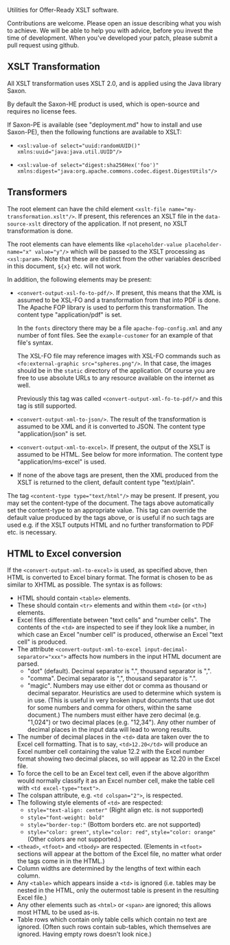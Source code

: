 Utilities for Offer-Ready XSLT software.

Contributions are welcome. Please open an issue describing what you wish to achieve. We will be able to help you with advice, before you invest the time of development. When you've developed your patch, please submit a pull request using github.

XSLT Transformation
-------------------
All XSLT transformation uses XSLT 2.0, and is applied using the Java library Saxon.

By default the Saxon-HE product is used, which is open-source and requires no license fees.

If Saxon-PE is available (see "deployment.md" how to install and use Saxon-PE), then the following functions are available to XSLT:

* `<xsl:value-of select="uuid:randomUUID()" xmlns:uuid="java:java.util.UUID"/>`

* `<xsl:value-of select="digest:sha256Hex('foo')" xmlns:digest="java:org.apache.commons.codec.digest.DigestUtils"/>`

Transformers
------------
The root element can have the child element `<xslt-file name="my-transformation.xslt"/>`. If present, this references an XSLT file in the `data-source-xslt` directory of the application. If not present, no XSLT transformation is done.

The root elements can have elements like `<placeholder-value placeholder-name="x" value="y"/>` which will be passed to the XSLT processing as `<xsl:param>`. Note that these are distinct from the other variables described in this document, `${x}` etc. will not work.

In addition, the following elements may be present:

* `<convert-output-xsl-fo-to-pdf/>`. If present, this means that the XML is assumed to be XSL-FO and a transformation from that into PDF is done. The Apache FOP library is used to perform this transformation. The content type "application/pdf" is set.

  In the `fonts` directory there may be a file `apache-fop-config.xml` and any number of font files. See the `example-customer` for an example of that file's syntax.
  
  The XSL-FO file may reference images with XSL-FO commands such as `<fo:external-graphic src="spheres.png"/>`. In that case, the images should be in the `static` directory of the application. Of course you are free to use absolute URLs to any resource available on the internet as well.
  
  Previously this tag was called `<convert-output-xml-fo-to-pdf/>` and this tag is still supported.
  
* `<convert-output-xml-to-json/>`. The result of the transformation is assumed to be XML and it is converted to JSON. The content type "application/json" is set.
  
* `<convert-output-xml-to-excel>`. If present, the output of the XSLT is assumed to be HTML. See below for more information. The content type "application/ms-excel" is used.

* If none of the above tags are present, then the XML produced from the XSLT is returned to the client, default content type "text/plain".

The tag `<content-type type="text/html"/>` may be present. If present, you may set the content-type of the document. The tags above automatically set the content-type to an appropriate value. This tag can override the default value produced by the tags above, or is useful if no such tags are used e.g. if the XSLT outputs HTML and no further transformation to PDF etc. is necessary.

HTML to Excel conversion
------------------------
If the `<convert-output-xml-to-excel>` is used, as specified above, then HTML is converted to Excel binary format. The format is chosen to be as similar to XHTML as possible. The syntax is as follows: 

* HTML should contain `<table>` elements. 
* These should contain `<tr>` elements and within them `<td>` (or `<th>`) elements. 
* Excel files differentiate between "text cells" and "number cells". The contents of the `<td>` are inspected to see if they look like a number, in which case an Excel "number cell" is produced, otherwise an Excel "text cell" is produced.
* The attribute `<convert-output-xml-to-excel input-decimal-separator="xxx">` affects how numbers in the input HTML document are parsed.
  * "dot" (default). Decimal separator is ".", thousand separator is ",".
  * "comma". Decimal separator is ",", thousand separator is ".".
  * "magic". Numbers may use either dot or comma as thousand or decimal separator. Heuristics are used to determine which system is in use. (This is useful in very broken input documents that use dot for some numbers and comma for others, within the same document.) The numbers must either have zero decimal (e.g. "1,024") or two decimal places (e.g. "12,34"). Any other number of decimal places in the input data will lead to wrong results. 
* The number of decimal places in the `<td>` data are taken over the to Excel cell formatting. That is to say, `<td>12.20</td>` will produce an Excel number cell containing the value 12.2 with the Excel number format showing two decimal places, so will appear as 12.20 in the Excel file.
* To force the cell to be an Excel text cell, even if the above algorithm would normally classify it as an Excel number cell, make the table cell with `<td excel-type="text">`.
* The colspan attribute, e.g. `<td colspan="2">`, is respected. 
* The following style elements of `<td>` are respected:
  * `style="text-align: center"` (Right align etc. is not supported)
  * `style="font-weight: bold"`
  * `style="border-top:"` (Bottom borders etc. are not supported)
  * `style="color: green"`, `style="color: red"`, `style="color: orange"` (Other colors are not supported.)
* `<thead>`, `<tfoot>` and `<tbody>` are respected. (Elements in `<tfoot>` sections will appear at the bottom of the Excel file, no matter what order the tags come in in the HTML.) 
* Column widths are determined by the lengths of text within each column. 
* Any `<table>` which appears inside a `<td>` is ignored (i.e. tables may be nested in the HTML, only the outermost table is present in the resulting Excel file.) 
* Any other elements such as `<html>` or `<span>` are ignored; this allows most HTML to be used as-is. 
* Table rows which contain only table cells which contain no text are ignored. (Often such rows contain sub-tables, which themselves are ignored. Having empty rows doesn't look nice.) 

